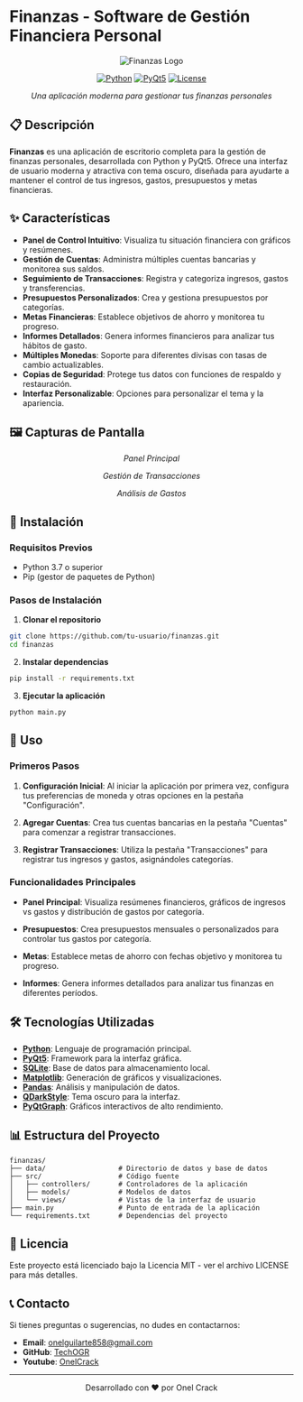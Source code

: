 # Finanzas - Software de Gestión Financiera Personal

<div align="center">

![Finanzas Logo](https://img.shields.io/badge/Finanzas-Gestión%20Financiera-0d47a1?style=for-the-badge)

[![Python](https://img.shields.io/badge/Python-3.7+-blue.svg)](https://www.python.org/)
[![PyQt5](https://img.shields.io/badge/PyQt5-5.15.0+-green.svg)](https://pypi.org/project/PyQt5/)
[![License](https://img.shields.io/badge/License-MIT-yellow.svg)](https://opensource.org/licenses/MIT)

*Una aplicación moderna para gestionar tus finanzas personales*

</div>

## 📋 Descripción

**Finanzas** es una aplicación de escritorio completa para la gestión de finanzas personales, desarrollada con Python y PyQt5. Ofrece una interfaz de usuario moderna y atractiva con tema oscuro, diseñada para ayudarte a mantener el control de tus ingresos, gastos, presupuestos y metas financieras.

## ✨ Características

- **Panel de Control Intuitivo**: Visualiza tu situación financiera con gráficos y resúmenes.
- **Gestión de Cuentas**: Administra múltiples cuentas bancarias y monitorea sus saldos.
- **Seguimiento de Transacciones**: Registra y categoriza ingresos, gastos y transferencias.
- **Presupuestos Personalizados**: Crea y gestiona presupuestos por categorías.
- **Metas Financieras**: Establece objetivos de ahorro y monitorea tu progreso.
- **Informes Detallados**: Genera informes financieros para analizar tus hábitos de gasto.
- **Múltiples Monedas**: Soporte para diferentes divisas con tasas de cambio actualizables.
- **Copias de Seguridad**: Protege tus datos con funciones de respaldo y restauración.
- **Interfaz Personalizable**: Opciones para personalizar el tema y la apariencia.

## 🖼️ Capturas de Pantalla

<div align="center">

<!-- Aquí irían las capturas de pantalla de la aplicación -->

*Panel Principal*

*Gestión de Transacciones*

*Análisis de Gastos*

</div>

## 🚀 Instalación

### Requisitos Previos

- Python 3.7 o superior
- Pip (gestor de paquetes de Python)

### Pasos de Instalación

1. **Clonar el repositorio**

```bash
git clone https://github.com/tu-usuario/finanzas.git
cd finanzas
```

2. **Instalar dependencias**

```bash
pip install -r requirements.txt
```

3. **Ejecutar la aplicación**

```bash
python main.py
```

## 🔧 Uso

### Primeros Pasos

1. **Configuración Inicial**: Al iniciar la aplicación por primera vez, configura tus preferencias de moneda y otras opciones en la pestaña "Configuración".

2. **Agregar Cuentas**: Crea tus cuentas bancarias en la pestaña "Cuentas" para comenzar a registrar transacciones.

3. **Registrar Transacciones**: Utiliza la pestaña "Transacciones" para registrar tus ingresos y gastos, asignándoles categorías.

### Funcionalidades Principales

- **Panel Principal**: Visualiza resúmenes financieros, gráficos de ingresos vs gastos y distribución de gastos por categoría.

- **Presupuestos**: Crea presupuestos mensuales o personalizados para controlar tus gastos por categoría.

- **Metas**: Establece metas de ahorro con fechas objetivo y monitorea tu progreso.

- **Informes**: Genera informes detallados para analizar tus finanzas en diferentes períodos.

## 🛠️ Tecnologías Utilizadas

- **[Python](https://www.python.org/)**: Lenguaje de programación principal.
- **[PyQt5](https://pypi.org/project/PyQt5/)**: Framework para la interfaz gráfica.
- **[SQLite](https://www.sqlite.org/)**: Base de datos para almacenamiento local.
- **[Matplotlib](https://matplotlib.org/)**: Generación de gráficos y visualizaciones.
- **[Pandas](https://pandas.pydata.org/)**: Análisis y manipulación de datos.
- **[QDarkStyle](https://github.com/ColinDuquesnoy/QDarkStyleSheet)**: Tema oscuro para la interfaz.
- **[PyQtGraph](http://www.pyqtgraph.org/)**: Gráficos interactivos de alto rendimiento.

## 📊 Estructura del Proyecto

```
finanzas/
├── data/                  # Directorio de datos y base de datos
├── src/                   # Código fuente
│   ├── controllers/       # Controladores de la aplicación
│   ├── models/            # Modelos de datos
│   └── views/             # Vistas de la interfaz de usuario
├── main.py                # Punto de entrada de la aplicación
└── requirements.txt       # Dependencias del proyecto
```

## 📄 Licencia

Este proyecto está licenciado bajo la Licencia MIT - ver el archivo LICENSE para más detalles.

## 📞 Contacto

Si tienes preguntas o sugerencias, no dudes en contactarnos:

- **Email**: [onelguilarte858@gmail.com](mailto:onelguilarte858@gmail.com)
- **GitHub**: [TechOGR](https://github.com/TechOGR)
- **Youtube**: [OnelCrack](https://www.youtube.com/@OnelCrack)

---

<div align="center">
Desarrollado con ❤️ por Onel Crack
</div>